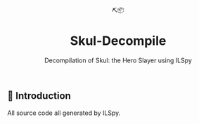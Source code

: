 <div align="center">
  ⛏️📦 
</div>
<h1 align="center">
  Skul-Decompile
</h1>

<p align="center">
   Decompilation of Skul: the Hero Slayer using ILSpy
</p>

<br />

## 🤸 Introduction

All source code all generated by ILSpy.

